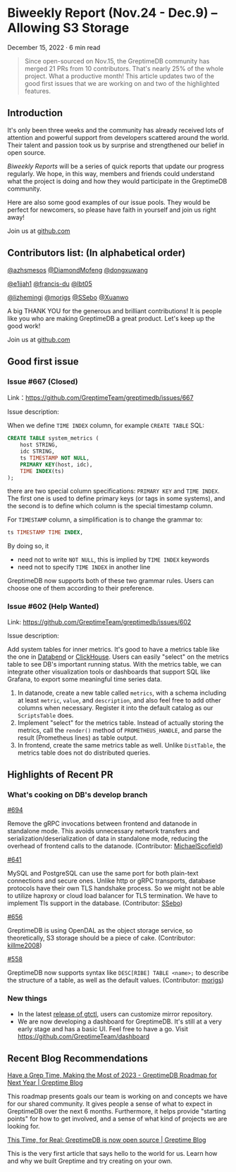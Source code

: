 # Biweekly Report (Nov.24 - Dec.9) – Allowing S3 Storage

December 15, 2022 · 6 min read

>Since open-sourced on Nov.15, the GreptimeDB community has merged 21 PRs from 10 contributors. That's nearly 25% of the whole project. What a productive month! This article updates two of the good first issues that we are working on and two of the highlighted features.

## Introduction

It's only been three weeks and the community has already received lots of attention and powerful support from developers scattered around the world. Their talent and passion took us by surprise and strengthened our belief in open source.

*Biweekly Reports* will be a series of quick reports that update our progress regularly. We hope, in this way, members and friends could understand what the project is doing and how they would participate in the GreptimeDB community.

Here are also some good examples of our issue pools. They would be perfect for newcomers, so please have faith in yourself and join us right away!

Join us at [github.com](https://github.com/GreptimeTeam/greptimedb)

## Contributors list: (In alphabetical order)

[@azhsmesos](https://github.com/azhsmesos) [@DiamondMofeng](https://github.com/DiamondMofeng) [@dongxuwang](https://github.com/dongxuwang)

[@e1ijah1](https://github.com/e1ijah1) [@francis-du](https://github.com/francis-du) [@lbt05](https://github.com/lbt05)

[@lizhemingi](https://github.com/lizhemingi) [@morigs](https://github.com/morigs) [@SSebo](https://github.com/SSebo) [@Xuanwo](https://github.com/Xuanwo)

A big THANK YOU for the generous and brilliant contributions! It is people like you who are making GreptimeDB a great product. Let's keep up the good work!

Join us at [github.com](https://github.com/GreptimeTeam/greptimedb)

## Good first issue

### Issue #667 (Closed)

Link：https://github.com/GreptimeTeam/greptimedb/issues/667

Issue description:

When we define `TIME INDEX` column,
for example `CREATE TABLE` SQL:

```SQL
CREATE TABLE system_metrics (
    host STRING,
    idc STRING,
    ts TIMESTAMP NOT NULL,
    PRIMARY KEY(host, idc),
    TIME INDEX(ts)
);
```

there are two special column specifications: `PRIMARY KEY` and `TIME INDEX`. The first one is used to define primary keys (or tags in some systems), and the second is to define which column is the special timestamp column.

For `TIMESTAMP` column, a simplification is to change the grammar to:

```SQL
ts TIMESTAMP TIME INDEX,
```

By doing so, it

- need not to write `NOT NULL`, this is implied by `TIME INDEX` keywords
- need not to specify `TIME INDEX` in another line

GreptimeDB now supports both of these two grammar rules. Users can choose one of them according to their preference.

### Issue #602 (**Help Wanted**)

Link:  https://github.com/GreptimeTeam/greptimedb/issues/602

Issue description:

Add system tables for inner metrics.
It's good to have a metrics table like the one in [Databend](https://databend.rs/doc/sql-reference/system-tables/system-metrics) or [ClickHouse](https://clickhouse.com/docs/en/operations/system-tables/metrics/). Users can easily "select" on the metrics table to see DB's important running status. With the metrics table, we can integrate other visualization tools or dashboards that support SQL like Grafana, to export some meaningful time series data.
1. In datanode, create a new table called `metrics`, with a schema including at least `metric`, `value`, and `description`, and also feel free to add other columns when necessary. Register it into the default catalog as our `ScriptsTable` does.
2. Implement "select" for the metrics table. Instead of actually storing the metrics, call the `render()` method of `PROMETHEUS_HANDLE`, and parse the result (Prometheus lines) as table output.
3. In frontend, create the same metrics table as well. Unlike `DistTable`, the metrics table does not do distributed queries.

## Highlights of Recent PR

### What's cooking on DB's develop branch

[#694](https://github.com/GreptimeTeam/greptimedb/pull/694)

Remove the gRPC invocations between frontend and datanode in standalone mode. This avoids unnecessary network transfers and serialization/deserialization of data in standalone mode, reducing the overhead of frontend calls to the datanode. (Contributor: [MichaelScofield](https://github.com/MichaelScofield))

[#641](https://github.com/GreptimeTeam/greptimedb/pull/641)

MySQL and PostgreSQL can use the same port for both plain-text connections and secure ones. Unlike http or gRPC transports, database protocols have their own TLS handshake process. So we might not be able to utilize haproxy or cloud load balancer for TLS termination. We have to implement Tls support in the database. (Contributor: [SSebo](https://github.com/SSebo))

[#656](https://github.com/GreptimeTeam/greptimedb/pull/656)

GreptimeDB is using OpenDAL as the object storage service, so theoretically, S3 storage should be a piece of cake. (Contributor: [killme2008](https://github.com/killme2008))

[#558](https://github.com/GreptimeTeam/greptimedb/pull/558)

GreptimeDB now supports syntax like `DESC[RIBE] TABLE <name>;` to describe the structure of a table, as well as the default values. (Contributor: [morigs](https://github.com/morigs))

### New things

- In the latest [release of gtctl](https://github.com/GreptimeTeam/gtctl/releases/tag/v0.1.0-alpha.7), users can customize mirror repository.
- We are now developing a dashboard for GreptimeDB. It's still at a very early stage and has a basic UI. Feel free to have a go. Visit https://github.com/GreptimeTeam/dashboard

## Recent Blog Recommendations

[Have a Grep Time, Making the Most of 2023 - GreptimeDB Roadmap for Next Year | Greptime Blog](https://greptime.com/blogs/2022-11-29-have-a-grep-time-making-the-most-of-2023.html)

This roadmap presents goals our team is working on and concepts we have for our shared community. It gives people a sense of what to expect in GreptimeDB over the next 6 months. Furthermore, it helps provide "starting points" for how to get involved, and a sense of what kind of projects we are looking for.

[This Time, for Real: GreptimeDB is now open source | Greptime Blog](https://greptime.com/blogs/2022-11-15-this-time-for-real.html)

This is the very first article that says hello to the world for us. Learn how and why we built Greptime and try creating on your own.
